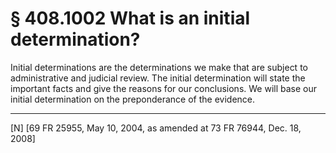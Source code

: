 # § 408.1002   What is an initial determination?

Initial determinations are the determinations we make that are subject to administrative and judicial review. The initial determination will state the important facts and give the reasons for our conclusions. We will base our initial determination on the preponderance of the evidence.



---

[N] [69 FR 25955, May 10, 2004, as amended at 73 FR 76944, Dec. 18, 2008]




